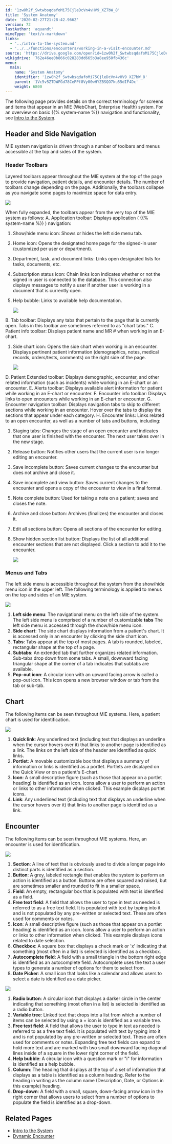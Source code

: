 ```yaml
---
id: '1zw0h2f_SwtwbsqdafoMi75CjleDcVn4vHV9_XZ7bW_8'
title: 'System Anatomy'
date: '2020-02-27T21:28:42.966Z'
version: 72
lastAuthor: 'aquandt'
mimeType: 'text/x-markdown'
links:
  - '../intro-to-the-system.md'
  - '../../functions/encounters/working-in-a-visit-encounter.md'
source: 'https://drive.google.com/open?id=1zw0h2f_SwtwbsqdafoMi75CjleDcVn4vHV9_XZ7bW_8'
wikigdrive: '762e46ee0b866c028283dd665b3a8ee950fb436c'
menu:
  main:
    name: 'System Anatomy'
    identifier: '1zw0h2f_SwtwbsqdafoMi75CjleDcVn4vHV9_XZ7bW_8'
    parent: '1Vc5v5ZTDWFGd78CePPf8Vy00wHYZBSQO7ku55dIF4Dc'
    weight: 6800
---
```

The following page provides details on the correct terminology for screens and items that appear in an MIE (WebChart, Enterprise Health) system.
For an overview on basic {{% system-name %}} navigation and functionality, see [Intro to the System](../intro-to-the-system.md).

## **Header and Side Navigation**

MIE system navigation is driven through a number of toolbars and menus accessible at the top and sides of the system.

### **Header Toolbars**

Layered toolbars appear throughout the MIE system at the top of the page to provide navigation, patient details, and encounter details. The number of toolbars change depending on the page. Additionally, the toolbars collapse as you navigate some pages to maximize space for data entry.

![](../system-anatomy.assets/1000020100000420000000CE87F859CAAC447857.png)

When fully expanded, the toolbars appear from the very top of the MIE system as follows:
A. Application toolbar: Displays application ( {{% system-name %}} ) navigation:
1. Show/hide menu icon: Shows or hides the left side menu tab.
2. Home icon: Opens the designated home page for the signed-in user (customized per user or department).
3. Department, task, and document links: Links open designated lists for tasks, documents, etc.
4. Subscription status icon: Chain links icon indicates whether or not the signed in user is connected to the database. This connection also displays messages to notify a user if another user is working in a document that is currently open.
5. Help bubble: Links to available help documentation.

   <img src="../system-anatomy.assets/100002010000041D000000333C3717864716C1A5.png" />

B. Tab toolbar: Displays any tabs that pertain to the page that is currently open. Tabs in this toolbar are sometimes referred to as "chart tabs."
C. Patient info toolbar: Displays patient name and MR # when working in an E-chart.
1. Side chart icon: Opens the side chart when working in an encounter. Displays pertinent patient information (demographics, notes, medical records, orders/tests, comments) on the right side of the page.

   <img src="../system-anatomy.assets/100002010000041D000000387641FF1ED8B14569.png" />

D. Patient Extended toolbar: Displays demographic, encounter, and other related information (such as incidents) while working in an E-chart or an encounter.
E. Alerts toolbar: Displays available alert information for patient while working in an E-chart or encounter.
F. Encounter info toolbar: Displays links to open encounters while working in an E-chart or encounter.
G. Encounter navigation toolbar: Displays navigation tabs to skip to different sections while working in an encounter. Hover over the tabs to display the sections that appear under each category.
H. Encounter links: Links related to an open encounter, as well as a number of tabs and buttons, including:
1. Staging tabs: Changes the stage of an open encounter and indicates that one user is finished with the encounter. The next user takes over in the new stage.
2. Release button: Notifies other users that the current user is no longer editing an encounter.
3. Save incomplete button: Saves current changes to the encounter but does not archive and close it.
4. Save incomplete and view button: Saves current changes to the encounter and opens a copy of the encounter to view in a final format.
5. Note complete button: Used for taking a note on a patient; saves and closes the note.
6. Archive and close button: Archives (finalizes) the encounter and closes it.
7. Edit all sections button: Opens all sections of the encounter for editing.
8. Show hidden section list button: Displays the list of all additional encounter sections that are not displayed. Click a section to add it to the encounter.

   <img src="../system-anatomy.assets/100002010000041D000000430D43ED05B4562DFD.png" />


### **Menus and Tabs**

The left side menu is accessible throughout the system from the show/hide menu icon in the upper left. The following terminology is applied to menus on the top and sides of an MIE system.

![](../system-anatomy.assets/10000201000003FE00000237C92102CAC82F2CBC.png)

1. <strong>Left side menu</strong>: The navigational menu on the left side of the system. The left side menu is comprised of a number of customizable <strong>tabs</strong> The left side menu is accessed through the show/hide menu icon.
2. <strong>Side chart</strong>: The side chart displays information from a patient's chart. It is accessed only in an encounter by clicking the side chart icon.
3. <strong>Tabs</strong>: Tabs appear at the top of most pages. A tab is rounded, labeled, rectangular shape at the top of a page.
4. <strong>Subtabs</strong>: An extended tab that further organizes related information. Sub-tabs drop down from some tabs. A small, downward facing triangular shape at the corner of a tab indicates that subtabs are available.
5. <strong>Pop-out icon</strong>: A circular icon with an upward facing arrow is called a pop-out icon. This icon opens a new browser window or tab from the tab or sub-tab.

## **Chart**

The following items can be seen throughout MIE systems. Here, a patient chart is used for identification.

![](../system-anatomy.assets/10000201000003FE000002806AA8C2E0AB3A545D.png)

1. <strong>Quick link</strong>: Any underlined text (including text that displays an underline when the cursor hovers over it) that links to another page is identified as a link. The links on the left side of the header are identified as quick links.
2. <strong>Portlet</strong>: A movable customizable box that displays a summary of information or links is identified as a portlet. Portlets are displayed on the Quick View or on a patient's E-chart.
3. <strong>Icon</strong>: A small descriptive figure (such as those that appear on a portlet heading) is identified as an icon. Icons allow a user to perform an action or links to other information when clicked. This example displays portlet icons.
4. <strong>Link</strong>: Any underlined text (including text that displays an underline when the cursor hovers over it) that links to another page is identified as a link.

## **Encounter**

The following items can be seen throughout MIE systems. Here, an encounter is used for identification.

![](../system-anatomy.assets/10000201000003FE00000280A44BF177DE240817.png)

1. <strong>Section</strong>: A line of text that is obviously used to divide a longer page into distinct parts is identified as a section.
2. <strong>Button</strong>: A grey, labeled rectangle that enables the system to perform an action is identified as a button. Buttons are often squared and raised, but are sometimes smaller and rounded to fit in a smaller space.
3. <strong>Field</strong>: An empty, rectangular box that is populated with text is identified as a field.
4. <strong>Free text field</strong>: A field that allows the user to type in text as needed is referred to as a free text field. It is populated with text by typing into it and is not populated by any pre-written or selected text. These are often used for comments or notes.
5. <strong>Icon</strong>: A small descriptive figure (such as those that appear on a portlet heading) is identified as an icon. Icons allow a user to perform an action or links to other information when clicked. This example displays icons related to date selection.
6. <strong>Checkbox</strong>: A square box that displays a check mark or 'x' indicating that something (most often in a list) is selected is identified as a checkbox.
7. <strong>Autocomplete field</strong>: A field with a small triangle in the bottom right edge is identified as an autocomplete field. Autocomplete uses the text a user types to generate a number of options for them to select from.
8. <strong>Date Picker</strong>: A small icon that looks like a calendar and allows users to select a date is identified as a date picker.

![](../system-anatomy.assets/10000201000002F9000002874566DEE044E78A20.png)

1. <strong>Radio button</strong>: A circular icon that displays a darker circle in the center indicating that something (most often in a list) is selected is identified as a radio button.
2. <strong>Variable tree</strong>: Linked text that drops into a list from which a number of items can be selected by using a + icon is identified as a variable tree.
3. <strong>Free text field</strong>: A field that allows the user to type in text as needed is referred to as a free text field. It is populated with text by typing into it and is not populated by any pre-written or selected text. These are often used for comments or notes. Expanding free text fields can expand to hold more text and are marked with two small downward facing diagonal lines inside of a square in the lower right corner of the field.
4. <strong>Help bubble</strong>: A circular icon with a question mark or "i" for information is identified as a help bubble.
5. <strong>Column</strong>: The heading that displays at the top of a set of information that displays as a table is identified as a column heading. Refer to the heading in writing as the column name (Description, Date, or Options in this example) heading.
6. <strong>Drop-down</strong>: A field with a small, square, down-facing arrow icon in the right corner that allows users to select from a number of options to populate the field is identified as a drop-down.

## **Related Pages**

* [Intro to the System](../intro-to-the-system.md)
* [Dynamic Encounter](../../functions/encounters/working-in-a-visit-encounter.md)
